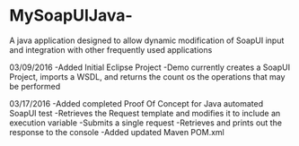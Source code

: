 # MySoapUIJava-
A java application designed to allow dynamic modification of SoapUI input and integration with other frequently used applications

03/09/2016
  -Added Initial Eclipse Project
  -Demo currently creates a SoapUI Project, imports a WSDL, and returns the count os the operations that may be performed
  
  03/17/2016
    -Added completed Proof Of Concept for Java automated SoapUI test
      -Retrieves the Request template and modifies it to include an execution variable
      -Submits a single request
      -Retrieves and prints out the response to the console
    -Added updated Maven POM.xml
